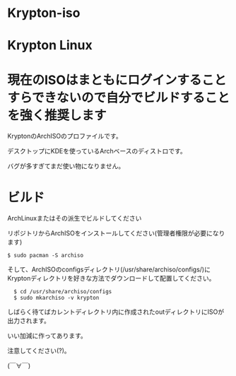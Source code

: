# Krypton-iso

# Krypton Linux

# 現在のISOはまともにログインすることすらできないので自分でビルドすることを強く推奨します

KryptonのArchISOのプロファイルです。

デスクトップにKDEを使っているArchベースのディストロです。

バグが多すぎてまだ使い物になりません。

# ビルド

ArchLinuxまたはその派生でビルドしてください

リポジトリからArchISOをインストールしてください(管理者権限が必要になります)

`$ sudo pacman -S archiso`

そして、ArchISOのconfigsディレクトリ(/usr/share/archiso/configs/)にKryptonディレクトリを好きな方法でダウンロードして配置してください。

```
  $ cd /usr/share/archiso/configs
  $ sudo mkarchiso -v krypton
```

しばらく待てばカレントディレクトリ内に作成されたoutディレクトリにISOが出力されます。

いい加減に作ってあります。

注意してください(?)。

(￣∀￣)
